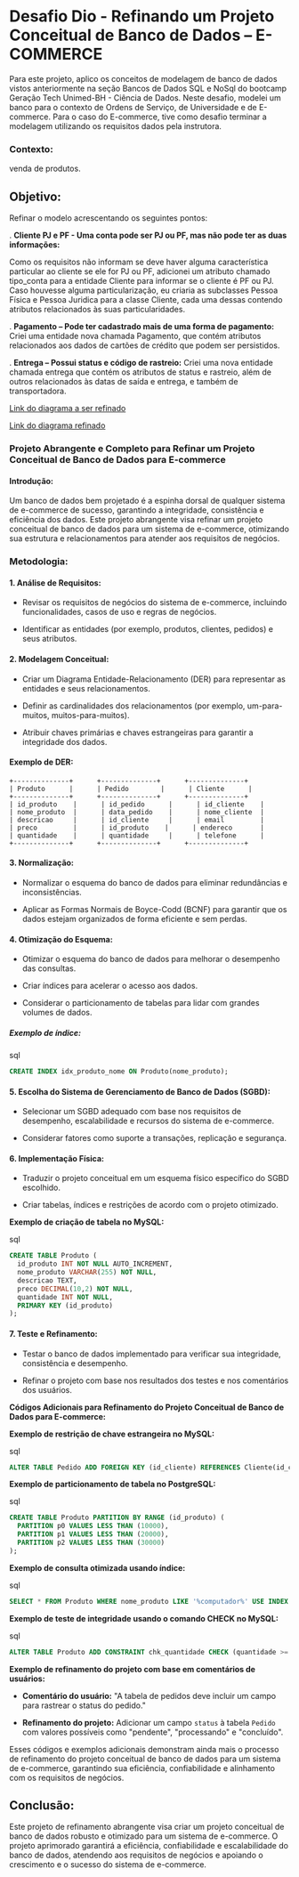 # Desafio Dio - Refinando um Projeto Conceitual de Banco de Dados – E-COMMERCE 

Para este projeto, aplico os conceitos de modelagem de banco de dados vistos anteriormente na seção Bancos de Dados SQL e NoSql do bootcamp Geração Tech Unimed-BH - Ciência de Dados. Neste desafio, modelei um banco para o contexto de Ordens de Serviço, de Universidade e de E-commerce. Para o caso do E-commerce, tive como desafio terminar a modelagem utilizando os requisitos dados pela instrutora.

### Contexto: 
venda de produtos.

## Objetivo:

Refinar o modelo acrescentando os seguintes pontos:

. **Cliente PJ e PF - Uma conta pode ser PJ ou PF, mas não pode ter as duas informações:** 

Como os requisitos não informam se deve haver alguma característica particular ao cliente se ele for PJ ou PF, adicionei um atributo chamado tipo_conta para a entidade Cliente para informar se o cliente é PF ou PJ. Caso houvesse alguma particularização, eu criaria as subclasses Pessoa Física e Pessoa Juridica para a classe Cliente, cada uma dessas contendo atributos relacionados às suas particularidades.



. **Pagamento – Pode ter cadastrado mais de uma forma de pagamento:** Criei uma entidade nova chamada Pagamento, que contém atributos relacionados aos dados de cartões de crédito que podem ser persistidos.



. **Entrega – Possui status e código de rastreio:** Criei uma nova entidade chamada entrega que contém os atributos de status e rastreio, além de outros relacionados às datas de saída e entrega, e também de transportadora.

[Link do diagrama a ser refinado](https://github.com/casjunior93/DIO---Refinando-um-Projeto-Conceitual-de-Banco-de-Dados-E-COMMERCE/raw/main/E-commerce/diagrama-e-commerce-aula.png)

[Link do diagrama refinado](https://github.com/casjunior93/DIO---Refinando-um-Projeto-Conceitual-de-Banco-de-Dados-E-COMMERCE/raw/main/E-commerce/diagrama-e-commerce-aula-refinado.png)



### **Projeto Abrangente e Completo para Refinar um Projeto Conceitual de Banco de Dados para E-commerce**

#### **Introdução:**

Um banco de dados bem projetado é a espinha dorsal de qualquer sistema de e-commerce de sucesso, garantindo a integridade, consistência e eficiência dos dados. Este projeto abrangente visa refinar um projeto conceitual de banco de dados para um sistema de e-commerce, otimizando sua estrutura e relacionamentos para atender aos requisitos de negócios.



### **Metodologia:**



#### **1. Análise de Requisitos:**

- Revisar os requisitos de negócios do sistema de e-commerce, incluindo funcionalidades, casos de uso e regras de negócios.

  

- Identificar as entidades (por exemplo, produtos, clientes, pedidos) e seus atributos.



#### **2. Modelagem Conceitual:**

- Criar um Diagrama Entidade-Relacionamento (DER) para representar as entidades e seus relacionamentos.

  

- Definir as cardinalidades dos relacionamentos (por exemplo, um-para-muitos, muitos-para-muitos).

  

- Atribuir chaves primárias e chaves estrangeiras para garantir a integridade dos dados.



#### **Exemplo de DER:**

```plaintext
+--------------+      +--------------+      +--------------+
| Produto      |      | Pedido        |      | Cliente      |
+--------------+      +--------------+      +--------------+
| id_produto    |      | id_pedido      |      | id_cliente    |
| nome_produto  |      | data_pedido    |      | nome_cliente  |
| descricao     |      | id_cliente     |      | email         |
| preco         |      | id_produto    |      | endereco       |
| quantidade    |      | quantidade     |      | telefone      |
+--------------+      +--------------+      +--------------+
```



#### **3. Normalização:**

- Normalizar o esquema do banco de dados para eliminar redundâncias e inconsistências.

  

- Aplicar as Formas Normais de Boyce-Codd (BCNF) para garantir que os dados estejam organizados de forma eficiente e sem perdas.



#### **4. Otimização do Esquema:**

- Otimizar o esquema do banco de dados para melhorar o desempenho das consultas.

- Criar índices para acelerar o acesso aos dados.

  

- Considerar o particionamento de tabelas para lidar com grandes volumes de dados.



##### **Exemplo de índice:**

sql

```sql
CREATE INDEX idx_produto_nome ON Produto(nome_produto);
```



#### **5. Escolha do Sistema de Gerenciamento de Banco de Dados (SGBD):**

- Selecionar um SGBD adequado com base nos requisitos de desempenho, escalabilidade e recursos do sistema de e-commerce.

  

- Considerar fatores como suporte a transações, replicação e segurança.



#### **6. Implementação Física:**

- Traduzir o projeto conceitual em um esquema físico específico do SGBD escolhido.

  

- Criar tabelas, índices e restrições de acordo com o projeto otimizado.



**Exemplo de criação de tabela no MySQL:**

sql

```sql
CREATE TABLE Produto (
  id_produto INT NOT NULL AUTO_INCREMENT,
  nome_produto VARCHAR(255) NOT NULL,
  descricao TEXT,
  preco DECIMAL(10,2) NOT NULL,
  quantidade INT NOT NULL,
  PRIMARY KEY (id_produto)
);
```





#### **7. Teste e Refinamento:**

- Testar o banco de dados implementado para verificar sua integridade, consistência e desempenho.

  

- Refinar o projeto com base nos resultados dos testes e nos comentários dos usuários.







**Códigos Adicionais para Refinamento do Projeto Conceitual de Banco de Dados para E-commerce:**



**Exemplo de restrição de chave estrangeira no MySQL:**

sql

```sql
ALTER TABLE Pedido ADD FOREIGN KEY (id_cliente) REFERENCES Cliente(id_cliente);
```



**Exemplo de particionamento de tabela no PostgreSQL:**

sql

```sql
CREATE TABLE Produto PARTITION BY RANGE (id_produto) (
  PARTITION p0 VALUES LESS THAN (10000),
  PARTITION p1 VALUES LESS THAN (20000),
  PARTITION p2 VALUES LESS THAN (30000)
);
```



**Exemplo de consulta otimizada usando índice:**

sql

```sql
SELECT * FROM Produto WHERE nome_produto LIKE '%computador%' USE INDEX (idx_produto_nome);
```



**Exemplo de teste de integridade usando o comando CHECK no MySQL:**

sql

```sql
ALTER TABLE Produto ADD CONSTRAINT chk_quantidade CHECK (quantidade >= 0);
```



**Exemplo de refinamento do projeto com base em comentários de usuários:**

- **Comentário do usuário:** "A tabela de pedidos deve incluir um campo para rastrear o status do pedido."

  

- **Refinamento do projeto:** Adicionar um campo `status` à tabela `Pedido` com valores possíveis como "pendente", "processando" e "concluído".

  

Esses códigos e exemplos adicionais demonstram ainda mais o processo de refinamento do projeto conceitual de banco de dados para um sistema de e-commerce, garantindo sua eficiência, confiabilidade e alinhamento com os requisitos de negócios.



## **Conclusão:**

Este projeto de refinamento abrangente visa criar um projeto conceitual de banco de dados robusto e otimizado para um sistema de e-commerce. O projeto aprimorado garantirá a eficiência, confiabilidade e escalabilidade do banco de dados, atendendo aos requisitos de negócios e apoiando o crescimento e o sucesso do sistema de e-commerce.

